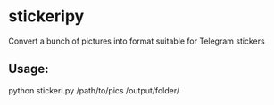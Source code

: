 # stickeripy
Convert a bunch of pictures into format suitable for Telegram stickers

## Usage:

python stickeri.py /path/to/pics /output/folder/
